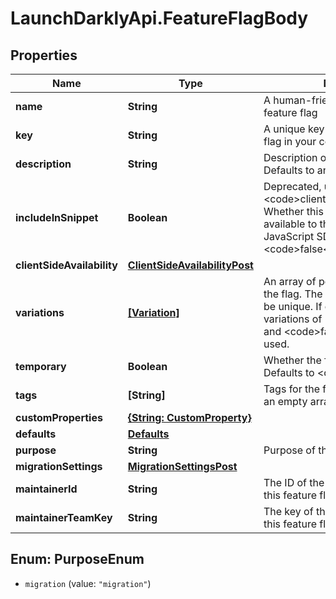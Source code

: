 # LaunchDarklyApi.FeatureFlagBody

## Properties

Name | Type | Description | Notes
------------ | ------------- | ------------- | -------------
**name** | **String** | A human-friendly name for the feature flag | 
**key** | **String** | A unique key used to reference the flag in your code | 
**description** | **String** | Description of the feature flag. Defaults to an empty string. | [optional] 
**includeInSnippet** | **Boolean** | Deprecated, use &lt;code&gt;clientSideAvailability&lt;/code&gt;. Whether this flag should be made available to the client-side JavaScript SDK. Defaults to &lt;code&gt;false&lt;/code&gt;. | [optional] 
**clientSideAvailability** | [**ClientSideAvailabilityPost**](ClientSideAvailabilityPost.md) |  | [optional] 
**variations** | [**[Variation]**](Variation.md) | An array of possible variations for the flag. The variation values must be unique. If omitted, two boolean variations of &lt;code&gt;true&lt;/code&gt; and &lt;code&gt;false&lt;/code&gt; will be used. | [optional] 
**temporary** | **Boolean** | Whether the flag is a temporary flag. Defaults to &lt;code&gt;true&lt;/code&gt;. | [optional] 
**tags** | **[String]** | Tags for the feature flag. Defaults to an empty array. | [optional] 
**customProperties** | [**{String: CustomProperty}**](CustomProperty.md) |  | [optional] 
**defaults** | [**Defaults**](Defaults.md) |  | [optional] 
**purpose** | **String** | Purpose of the flag | [optional] 
**migrationSettings** | [**MigrationSettingsPost**](MigrationSettingsPost.md) |  | [optional] 
**maintainerId** | **String** | The ID of the member who maintains this feature flag | [optional] 
**maintainerTeamKey** | **String** | The key of the team that maintains this feature flag | [optional] 



## Enum: PurposeEnum


* `migration` (value: `"migration"`)




